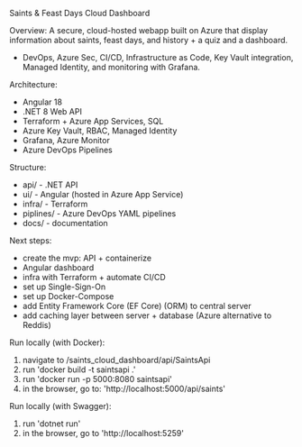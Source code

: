 Saints & Feast Days Cloud Dashboard

Overview:
A secure, cloud-hosted webapp built on Azure that display information about saints, feast days, and history + a quiz and a dashboard.

- DevOps, Azure Sec, CI/CD, Infrastructure as Code, Key Vault integration, Managed Identity, and monitoring with Grafana.

Architecture:
- Angular 18
- .NET 8 Web API
- Terraform + Azure App Services, SQL
- Azure Key Vault, RBAC, Managed Identity
- Grafana, Azure Monitor
- Azure DevOps Pipelines

Structure:
- api/ - .NET API
- ui/ - Angular (hosted in Azure App Service)
- infra/ - Terraform
- piplines/ - Azure DevOps YAML pipelines
- docs/ - documentation

Next steps:
- create the mvp: API + containerize
- Angular dashboard
- infra with Terraform + automate CI/CD
- set up Single-Sign-On
- set up Docker-Compose
- add Entity Framework Core (EF Core) (ORM) to central server
- add caching layer between server + database (Azure alternative to Reddis)

Run locally (with Docker):
1. navigate to /saints_cloud_dashboard/api/SaintsApi
2. run 'docker build -t saintsapi .'
3. run 'docker run -p 5000:8080 saintsapi'
4. in the browser, go to: 'http://localhost:5000/api/saints'

Run locally (with Swagger):
1. run 'dotnet run'
1. in the browser, go to 'http://localhost:5259'